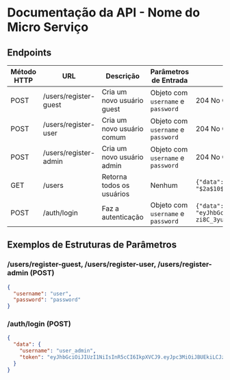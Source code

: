 # Documentação da API - Nome do Micro Serviço

## Endpoints

| Método HTTP | URL                   | Descrição                  | Parâmetros de Entrada              | Resposta                                                                                                                                                                                                          |
|-------------|-----------------------|----------------------------|------------------------------------|-------------------------------------------------------------------------------------------------------------------------------------------------------------------------------------------------------------------|
| POST        | /users/register-guest | Cria um novo usuário guest | Objeto com `username` e `password` | 204 No Content                                                                                                                                                                                                    |
| POST        | /users/register-user  | Cria um novo usuário comum | Objeto com `username` e `password` | 204 No Content                                                                                                                                                                                                    |
| POST        | /users/register-admin | Cria um novo usuário admin | Objeto com `username` e `password` | 204 No Content                                                                                                                                                                                                    |
| GET         | /users                | Retorna todos os usuários  | Nenhum                             | `{"data": [{"id": "755d0d95-6851-46fd-93c4-86e72a894d8d", "login": "user_guest", "password": "$2a$10$.tr8M.wu/bPcFp4FWeINee2JPMt5kG341R4JTL/AnxN5.Xrg2P2uG", "role": "GUEST"}]}`                                  |
| POST        | /auth/login           | Faz a autenticação         | Objeto com `username` e `password` | `{"data": {"username": "user", "token": "eyJhbGciOiJIUzI1NiIsInR5cCI6IkpXVCJ9.eyJpc3MiOiJBUEkiLCJzdWIiOiJ1c2VyIiwicm9sZXMiOlsiW1VTRVJdIl0sImV4cCI6MTcxOTE1OTAyOX0.VtoTA4zXnjU1G6rxEwdQm2-zi8C_3yud3wn0qO-e-Ks"}}` |

## Exemplos de Estruturas de Parâmetros

### /users/register-guest, /users/register-user, /users/register-admin (POST)

```json
{
  "username": "user",
  "password": "password"
}
```

### /auth/login (POST)

```json
{
  "data": {
    "username": "user_admin",
    "token": "eyJhbGciOiJIUzI1NiIsInR5cCI6IkpXVCJ9.eyJpc3MiOiJBUEkiLCJzdWIiOiJ1c2VyX2FkbWluIiwicm9sZXMiOlsiW0FETUlOLCBVU0VSXSJdLCJleHAiOjE3MTkxNTkwMzJ9.WauOsKHgidAedJtMjsfSFUyMUB1D-KmQsazLBLLD278"
  }
}
```
